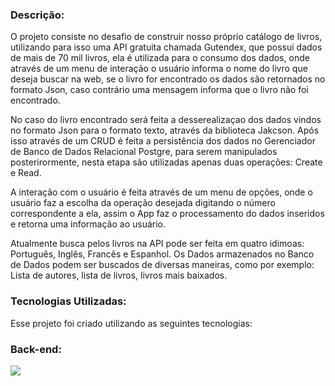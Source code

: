 
### Descrição:
<p>
O projeto consiste no desafio de construir nosso próprio catálogo de livros, utilizando para isso uma API gratuita chamada Gutendex, que possui dados de mais de 70 mil livros, ela é utilizada para o consumo dos dados, onde através de um menu de interação o usuário informa o nome do livro que deseja buscar na web, se o livro for encontrado os dados são retornados no formato Json, caso contrário uma mensagem informa que o livro não foi encontrado. 
</p>

<p>
No caso do livro encontrado será feita a desserealizaçao dos dados vindos no formato Json para o formato texto, através da biblioteca Jakcson. Após isso através de um CRUD é feita a persistência dos dados no Gerenciador de Banco de Dados Relacional Postgre, para serem manipulados posterirormente, nesta etapa são utilizadas apenas duas operações: Create e Read.
</p>
<p>
A interação com o usuário é feita através de um menu de opções, onde o usuário faz a escolha da operação desejada digitando o número correspondente a ela, assim o App faz o processamento do dados inseridos e retorna uma informação ao usuário.
</p> 
<p>
Atualmente busca pelos livros na API pode ser feita em quatro idimoas: Português, Inglês, Francês e Espanhol. Os Dados armazenados no Banco de Dados podem ser buscados de diversas maneiras, como por exemplo: Lista de autores, lista de livros, livros mais baixados.
</p> 

### Tecnologias Utilizadas:
Esse projeto foi criado utilizando as seguintes tecnologias:

### Back-end:
<div> 
  <img src="https://img.shields.io/badge/Java-ED8B00?style=for-the-badge&logo=openjdk&logoColor=white">   
</div>


